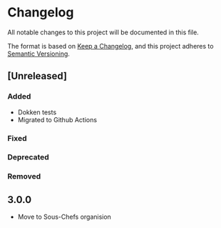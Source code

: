 # Changelog

All notable changes to this project will be documented in this file.

The format is based on [Keep a Changelog](https://keepachangelog.com/en/1.0.0/),
and this project adheres to [Semantic Versioning](https://semver.org/spec/v2.0.0.html).

## [Unreleased]

### Added

- Dokken tests
- Migrated to Github Actions

### Fixed

### Deprecated

### Removed

## 3.0.0

- Move to Sous-Chefs organision
